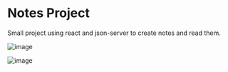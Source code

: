 # Notes Project
Small project using react and json-server to create notes and read them.

![image](https://user-images.githubusercontent.com/83726056/205195805-9a342eca-e1be-4e1f-940d-beeae4cb9561.png)

![image](https://user-images.githubusercontent.com/83726056/205195756-1657c000-da98-4b35-94e4-717f486bd111.png)

